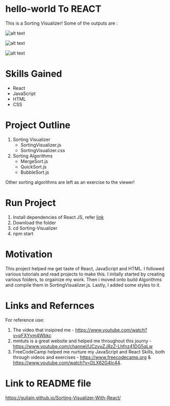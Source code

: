 # hello-world To REACT

This is a Sorting Visualizer!
Some of the outputs are :

![alt text](https://github.com/guljain/SortingVisualizer/blob/master/Sorting%20Visualizer%20Project/Images/Result%201.png)

![alt text](https://github.com/guljain/SortingVisualizer/blob/master/Sorting%20Visualizer%20Project/Images/Result%202.png)

![alt text](https://github.com/guljain/SortingVisualizer/blob/master/Sorting%20Visualizer%20Project/Images/Result%203.png)

# Skills Gained

- React
- JavaScript
- HTML
- CSS

# Project Outline

1. Sorting Visualizer
   - SortingVisualizer.js
   - SortingVisualizer.css
2. Sorting Algorithms
   - MergeSort.js
   - QuickSort.js
   - BubbleSort.js

Other sorting algorithms are left as an exercise to the viewer!

# Run Project

1. Install dependencies of React JS, refer [link][https://create-react-app.dev/docs/getting-started/]
2. Download the folder
3. cd Sorting-Visualizer
4. npm start

# Motivation

This project helped me get taste of React, JavaScript and HTML. I followed various tutorials and read projects to make this. I initally started by creating various folders, to orgainize my work. Then i moved onto build Algorithms and compile them in SortingVisualizer.js. Lastly, I added some styles to it.

# Links and Refernces

For reference use:

1.  The video that insipired me - https://www.youtube.com/watch?v=pFXYym4Wbkc
2.  mmtuts is a great website and helped me throughout this journy - https://www.youtube.com/channel/UCzyuZJ8zZ-Lhfnz41DG5qLw
3.  FreeCodeCamp helped me nurture my JavaScript and React Skills, both through videos and exercises - https://www.freecodecamp.org & https://www.youtube.com/watch?v=DLX62G4lc44.

# Link to README file

https://guljain.github.io/Sorting-Visualizer-With-React/

[https://create-react-app.dev/docs/getting-started/]: https://create-react-app.dev/docs/getting-started/
